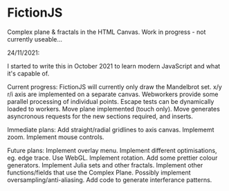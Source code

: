# FictionJS
Complex plane & fractals in the HTML Canvas.
Work in progress - not currently useable...

24/11/2021:

I started to write this in October 2021 to learn
modern JavaScript and what it's capable of.

Current progress:
FictionJS will currently only draw the Mandelbrot
set.
x/y r/i axis are implemented on a separate canvas.
Webworkers provide some parallel processing of
individual points.
Escape tests can be dynamically loaded to workers.
Move plane implemented (touch only).
Move generates asyncronous requests for the new
sections required, and inserts.

Immediate plans:
Add straight/radial gridlines to axis canvas.
Implememt zoom.
Implement mouse controls.

Future plans:
Implement overlay menu.
Implement different optimisations, eg. edge trace.
Use WebGL.
Implement rotation.
Add some prettier colour generators.
Implement Julia sets and other fractals.
Implement other functions/fields that use the
Complex Plane.
Possibly implement oversampling/anti-aliasing.
Add code to generate interferance patterns.
